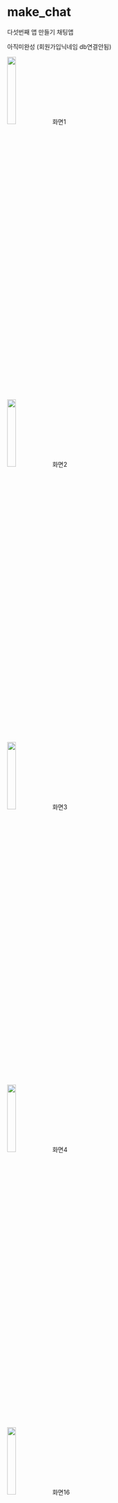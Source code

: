 # make_chat

다섯번째 앱 만들기 채팅앱

아직미완성 (회원가입닉네임 db연결안됨)



<img src="https://github.com/tkdahs26/make_chat/assets/48806275/089d9d35-437f-4dcb-9642-6f32a784fcd2 " width="20%" height="20%"/> 화면1



<img src="https://github.com/tkdahs26/make_chat/assets/48806275/3f62b30b-dcee-4551-b7f8-63bbd183c737 " width="20%" height="20%"/> 화면2




<img src="https://github.com/tkdahs26/make_chat/assets/48806275/563ac090-3562-46a3-9bbf-ff686cd3d330 " width="20%" height="20%"/> 화면3



<img src="https://github.com/tkdahs26/make_chat/assets/48806275/3a432541-e268-40ca-af34-8212b52748ee " width="20%" height="20%"/> 화면4


<img src="https://github.com/tkdahs26/make_chat/assets/48806275/27218db0-bbbf-4a46-8143-47a77f2ee596 " width="20%" height="20%"/> 화면16

<img src="https://github.com/tkdahs26/make_chat/assets/48806275/e76cb23f-25eb-42e4-b4d6-270e9df51545 " width="20%" height="20%"/> 화면13


<img src="https://github.com/tkdahs26/make_chat/assets/48806275/f2971034-b242-4da1-b4b3-0988b2227351" width="20%" height="20%"/> 화면14

<img src="https://github.com/tkdahs26/make_chat/assets/48806275/3e4f1207-3f82-4c5d-af23-031dac721597" width="20%" height="20%"/> 화면11


<img src="https://github.com/tkdahs26/make_chat/assets/48806275/6f8a6866-5e4d-42dc-89d8-eb0832d88a39" width="20%" height="20%"/>화면17

<img src="https://github.com/tkdahs26/make_chat/assets/48806275/cc899875-764d-4dc1-83f9-2e9b3492a564" width="20%" height="20%"/> 화면18



<img src="https://github.com/tkdahs26/make_chat/assets/48806275/8ccc3d17-c43a-4e73-97d9-9ff049058315 " width="20%" height="20%"/> 화면15




<img src="https://github.com/tkdahs26/make_chat/assets/48806275/28141f77-e24d-4b9c-9a2f-279bf17936af " width="20%" height="20%"/> 화면12



<img src="https://github.com/tkdahs26/make_chat/assets/48806275/9c721a5f-8fc0-4e2d-84eb-c766c683661f" width="20%" height="20%"/> 화면8


<img src="https://github.com/tkdahs26/make_chat/assets/48806275/66431c69-af93-422b-9872-2e3eb6888642 " width="20%" height="20%"/> 화면9



<img src="https://github.com/tkdahs26/make_chat/assets/48806275/9f61a381-f39f-448c-8108-8862c6e3e798 " width="20%" height="20%"/> 화면10





<img src="https://github.com/tkdahs26/make_chat/assets/48806275/294f3eb1-ba9c-4760-87e9-24afc51c8b49 " width="20%" height="20%"/> 화면5


<img src="https://github.com/tkdahs26/make_chat/assets/48806275/1f1c1280-36be-4894-9570-fa268edc6d38" width="20%" height="20%"/> 화면6



<img src="https://github.com/tkdahs26/make_chat/assets/48806275/5c42bdf9-daa2-4446-8bcf-dbf9fb28f9c8" width="20%" height="20%"/> 화면7







<img src="https://github.com/tkdahs26/make_chat/assets/48806275/0978e6dd-47b8-4289-bbc4-a155dce2a5b7" width="20%" height="20%"/> 화면19


<img src="https://github.com/tkdahs26/make_chat/assets/48806275/5399c09a-444a-4e4c-9f5b-e451f707b207 " width="20%" height="20%"/> 화면20


<img src="https://github.com/tkdahs26/make_chat/assets/48806275/08ade817-807a-494e-8cde-f890eb23167a " width="20%" height="20%"/> 화면21



<img src="https://github.com/tkdahs26/make_chat/assets/48806275/b9f42c97-58c8-40d2-955e-a0d723493f89 " width="20%" height="20%"/> 화면22
